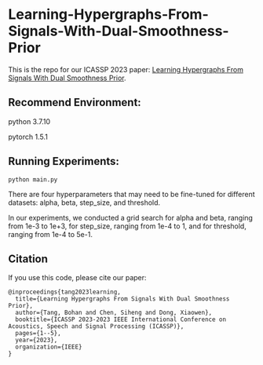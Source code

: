 # Learning-Hypergraphs-From-Signals-With-Dual-Smoothness-Prior
This is the repo for our ICASSP 2023 paper: [Learning Hypergraphs From Signals With Dual Smoothness Prior](https://arxiv.org/pdf/2211.01717).

## Recommend Environment:
python 3.7.10

pytorch 1.5.1

## Running Experiments:
```
python main.py
```

There are four hyperparameters that may need to be fine-tuned for different datasets: alpha, beta, step_size, and threshold.

In our experiments, we conducted a grid search for alpha and beta, ranging from 1e-3 to 1e+3, for step_size, ranging 
from 1e-4 to 1, and for threshold, ranging from 1e-4 to 5e-1.

## Citation

If you use this code, please cite our paper:

```
@inproceedings{tang2023learning,
  title={Learning Hypergraphs From Signals With Dual Smoothness Prior},
  author={Tang, Bohan and Chen, Siheng and Dong, Xiaowen},
  booktitle={ICASSP 2023-2023 IEEE International Conference on Acoustics, Speech and Signal Processing (ICASSP)},
  pages={1--5},
  year={2023},
  organization={IEEE}
}
```
